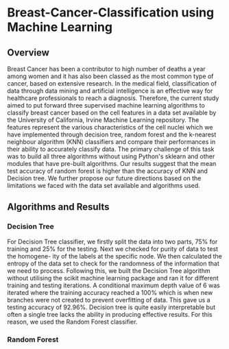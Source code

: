 # Breast-Cancer-Classification using Machine Learning 

## Overview
 Breast Cancer has been a contributor to high number of deaths a year among women and it has also been classed as the most common type of cancer, based on extensive research. In the medical field, classification of data through data mining and artificial intelligence is an effective way for healthcare professionals to reach a diagnosis. Therefore, the current study aimed to put forward three supervised machine learning algorithms to classify breast cancer based on the cell features in a data set available by the University of California, Irvine Machine Learning repository. The features represent the various characteristics of the cell nuclei which we have implemented through decision tree, random forest and the k-nearest neighbour algorithm (KNN) classifiers and compare their performances in their ability to accurately classify data. The primary challenge of this task was to build all three algorithms without using Python's sklearn and other modules that have  pre-built algorithms. Our results suggest that the mean test accuracy of random forest is higher than the accuracy of KNN and Decision tree. We further propose our future directions based on the limitations we faced with the data set available and algorithms used.

## Algorithms and Results

### Decision Tree

For Decision Tree classifier, we firstly split the data into two parts, 75% for training and 25% for the testing. Next we checked for purity of data to test the homogene- ity of the labels at the specific node. We then calculated 
the entropy of the data set to check for the randomness of the information that we need to process. Following this, we built the Decision Tree algorithm without utilising the scikit machine learning package and ran it for different training and testing iterations. A conditional maximum depth value of 6 was iterated where the training accuracy reached a 100% which is when new branches were not created to prevent overfitting of data. This gave us a testing accuracy of 92.96%. Decision tree is quite easily interpretable but often a single tree lacks the ability in producing effective results. For this reason, we used the Random Forest classifier.

### Random Forest



